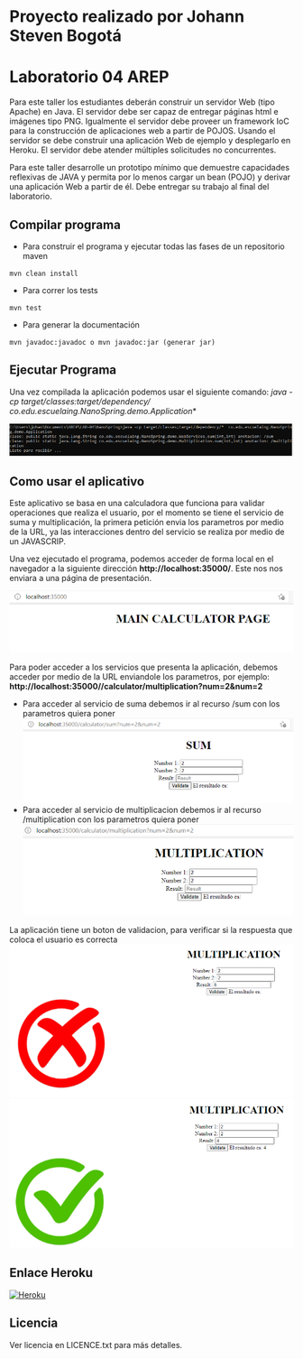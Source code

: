 # Proyecto realizado por Johann Steven Bogotá
# Laboratorio 04 AREP

Para este taller los estudiantes deberán construir un servidor Web (tipo Apache) en Java. El servidor debe ser capaz de entregar páginas html e imágenes tipo PNG. Igualmente el servidor debe proveer un framework IoC para la construcción de aplicaciones web a partir de POJOS. Usando el servidor se debe construir una aplicación Web de ejemplo y desplegarlo en Heroku. El servidor debe atender múltiples solicitudes no concurrentes.

Para este taller desarrolle un prototipo mínimo que demuestre capacidades reflexivas de JAVA y permita por lo menos cargar un bean (POJO) y derivar una aplicación Web a partir de él. Debe entregar su trabajo al final del laboratorio.


## Compilar programa
- Para construir el programa y ejecutar todas las fases de un repositorio maven
```
mvn clean install
``` 
- Para correr los tests
```
mvn test
```
- Para generar la documentación
```
mvn javadoc:javadoc o mvn javadoc:jar (generar jar)
```

## Ejecutar Programa
Una vez compilada la aplicación podemos usar el siguiente comando: **java -cp target/classes:target/dependency/*  co.edu.escuelaing.NanoSpring.demo.Application**

![](img/local.PNG)

## Como usar el aplicativo
Este aplicativo se basa en una calculadora que funciona para validar operaciones que realiza el usuario, por el momento se tiene el servicio de suma y multiplicación, la primera petición envia los parametros por medio de la URL, ya las interacciones dentro del servicio se realiza por medio de un JAVASCRIP.

Una vez ejecutado el programa, podemos acceder de forma local en el navegador a la siguiente dirección **http://localhost:35000/**.
Este nos nos enviara a una página de presentación.

![](img/main.PNG)

Para poder acceder a los servicios que presenta la aplicación, debemos acceder por medio de la URL enviandole los parametros, por ejemplo: **http://localhost:35000//calculator/multiplication?num=2&num=2**
- Para acceder al servicio de suma debemos ir al recurso /sum con los parametros quiera poner
![](img/sum.PNG)
- Para acceder al servicio de multiplicacion debemos ir al recurso /multiplication con los parametros quiera poner
![](img/mul.PNG)

La aplicación tiene un boton de validacion, para verificar si la respuesta que coloca el usuario es correcta
![](img/val1.PNG)
![](img/val2.PNG)

## Enlace Heroku
[![Heroku](https://heroku-badge.herokuapp.com/?app=heroku-badge)](https://lab04arep.herokuapp.com)
## Licencia
Ver licencia en LICENCE.txt para más detalles.
